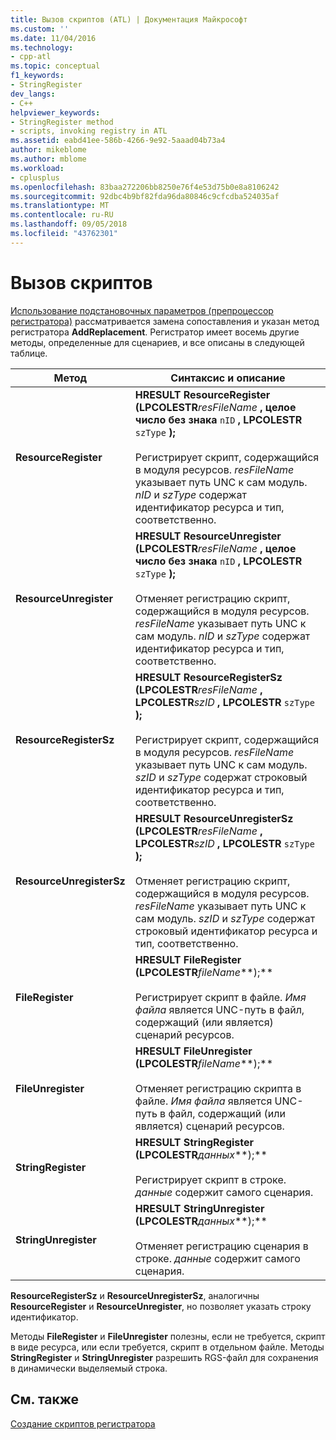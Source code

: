 ```yaml
---
title: Вызов скриптов (ATL) | Документация Майкрософт
ms.custom: ''
ms.date: 11/04/2016
ms.technology:
- cpp-atl
ms.topic: conceptual
f1_keywords:
- StringRegister
dev_langs:
- C++
helpviewer_keywords:
- StringRegister method
- scripts, invoking registry in ATL
ms.assetid: eabd41ee-586b-4266-9e92-5aaad04b73a4
author: mikeblome
ms.author: mblome
ms.workload:
- cplusplus
ms.openlocfilehash: 83baa272206bb8250e76f4e53d75b0e8a8106242
ms.sourcegitcommit: 92dbc4b9bf82fda96da80846c9cfcdba524035af
ms.translationtype: MT
ms.contentlocale: ru-RU
ms.lasthandoff: 09/05/2018
ms.locfileid: "43762301"
---
```

# <a name="invoking-scripts"></a>Вызов скриптов

[Использование подстановочных параметров (препроцессор регистратора)](../atl/using-replaceable-parameters-the-registrar-s-preprocessor.md) рассматривается замена сопоставления и указан метод регистратора **AddReplacement**. Регистратор имеет восемь другие методы, определенные для сценариев, и все описаны в следующей таблице.

|Метод|Синтаксис и описание|
|------------|-------------------------|
|**ResourceRegister**|**HRESULT ResourceRegister (LPCOLESTR***resFileName* **, целое число без знака** `nID` **, LPCOLESTR** `szType` **);**<br /><br /> Регистрирует скрипт, содержащийся в модуля ресурсов. *resFileName* указывает путь UNC к сам модуль. *nID* и *szType* содержат идентификатор ресурса и тип, соответственно.|
|**ResourceUnregister**|**HRESULT ResourceUnregister (LPCOLESTR***resFileName* **, целое число без знака** `nID` **, LPCOLESTR** `szType` **);**<br /><br /> Отменяет регистрацию скрипт, содержащийся в модуля ресурсов. *resFileName* указывает путь UNC к сам модуль. *nID* и *szType* содержат идентификатор ресурса и тип, соответственно.|
|**ResourceRegisterSz**|**HRESULT ResourceRegisterSz (LPCOLESTR***resFileName* **, LPCOLESTR***szID* **, LPCOLESTR** `szType` **);**<br /><br /> Регистрирует скрипт, содержащийся в модуля ресурсов. *resFileName* указывает путь UNC к сам модуль. *szID* и *szType* содержат строковый идентификатор ресурса и тип, соответственно.|
|**ResourceUnregisterSz**|**HRESULT ResourceUnregisterSz (LPCOLESTR***resFileName* **, LPCOLESTR***szID* **, LPCOLESTR** `szType` **);**<br /><br /> Отменяет регистрацию скрипт, содержащийся в модуля ресурсов. *resFileName* указывает путь UNC к сам модуль. *szID* и *szType* содержат строковый идентификатор ресурса и тип, соответственно.|
|**FileRegister**|**HRESULT FileRegister (LPCOLESTR***fileName***);**<br /><br /> Регистрирует скрипт в файле. *Имя файла* является UNC-путь в файл, содержащий (или является) сценарий ресурсов.|
|**FileUnregister**|**HRESULT FileUnregister (LPCOLESTR***fileName***);**<br /><br /> Отменяет регистрацию скрипта в файле. *Имя файла* является UNC-путь в файл, содержащий (или является) сценарий ресурсов.|
|**StringRegister**|**HRESULT StringRegister (LPCOLESTR***данных***);**<br /><br /> Регистрирует скрипт в строке. *данные* содержит самого сценария.|
|**StringUnregister**|**HRESULT StringUnregister (LPCOLESTR***данных***);**<br /><br /> Отменяет регистрацию сценария в строке. *данные* содержит самого сценария.|

**ResourceRegisterSz** и **ResourceUnregisterSz**, аналогичны **ResourceRegister** и **ResourceUnregister**, но позволяет указать строку идентификатор.

Методы **FileRegister** и **FileUnregister** полезны, если не требуется, скрипт в виде ресурса, или если требуется, скрипт в отдельном файле. Методы **StringRegister** и **StringUnregister** разрешить RGS-файл для сохранения в динамически выделяемый строка.

## <a name="see-also"></a>См. также

[Создание скриптов регистратора](../atl/creating-registrar-scripts.md)

